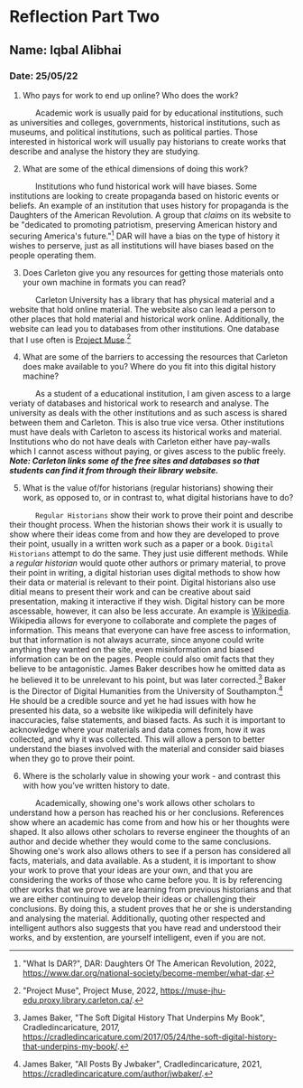 # Reflection Part Two
## Name: Iqbal Alibhai
### Date: 25/05/22

1. Who pays for work to end up online? Who does the work?

&emsp;&emsp;&emsp; Academic work is usually paid for by educational institutions, such as universities and colleges, governments, historical institutions, such as museums, and political institutions, such as political parties. Those interested in historical work will usually pay historians to create works that describe and analyse the history they are studying.

2. What are some of the ethical dimensions of doing this work?

&emsp;&emsp;&emsp; Institutions who fund historical work will have biases. Some institutions are looking to create propaganda based on historic events or beliefs. An example of an institution that uses history for propaganda is the Daughters of the American Revolution. A group that *claims* on its website to be "dedicated to promoting patriotism, preserving American history and securing America's future."[^1] DAR will have a bias on the type of history it wishes to perserve, just as all institutions will have biases based on the people operating them.

3. Does Carleton give you any resources for getting those materials onto your own machine in formats you can read?

&emsp;&emsp;&emsp; Carleton University has a library that has physical material and a website that hold online material. The website also can lead a person to other places that hold material and historical work online. Additionally, the website can lead you to databases from other institutions. One database that I use often is [Project Muse](https://muse-jhu-edu.proxy.library.carleton.ca/ "Project Muse").[^2]

4. What are some of the barriers to accessing the resources that Carleton does make available to you? Where do you fit into this digital history machine?

&emsp;&emsp;&emsp; As a student of a educational institution, I am given ascess to a large veriaty of databases and historical work to research and analyse. The university as deals with the other institutions and as such ascess is shared between them and Carleton. This is also true vice versa. Other institutions must have deals with Carleton to ascess its historical works and material. Institutions who do not have deals with Carleton either have pay-walls which I cannot ascess without paying, or gives ascess to the public freely. ***Note: Carleton links some of the free sites and databases so that students can find it from through their library website.***

5. What is the value of/for historians (regular historians) showing their work, as opposed to, or in contrast to, what digital historians have to do?

&emsp;&emsp;&emsp; `Regular Historians` show their work to prove their point and describe their thought process. When the historian shows their work it is usually to show where their ideas come from and how they are developed to prove their point, usually in a written work such as a paper or a book. `Digital Historians` attempt to do the same. They just usie different methods. While a *regular historian* would quote other authors or primary material, to prove their point in writing, a digital historian uses digital methods to show how their data or material is relevant to their point. Digital historians also use ditial means to present their work and can be creative about said presentation, making it interactive if they wish. Digital history can be more ascessable, however, it can also be less accurate. An example is [Wikipedia](https://en.wikipedia.org/wiki/Main_Page "Wikipedia"). Wikipedia allows for everyone to collaborate and complete the pages of information. This means that everyone can have free ascess to information, but that information is not always acurrate, since anyone could write anything they wanted on the site, even misinformation and biased information can be on the pages. People could also omit facts that they believe to be antagonistic. James Baker describes how he omitted data as he believed it to be unrelevant to his point, but was later corrected.[^3] Baker is the Director of Digital Humanities from the University of Southampton.[^4] He should be a credible source and yet he had issues with how he presented his data, so a website like wikipedia will definitely have inaccuracies, false statements, and biased facts. As such it is important to acknowledge where your materials and data comes from, how it was collected, and why it was collected. This will allow a person to better understand the biases involved with the material and consider said biases when they go to prove their point. 

6. Where is the scholarly value in showing your work - and contrast this with how you’ve written history to date.

&emsp;&emsp;&emsp; Academically, showing one's work allows other scholars to understand how a person has reached his or her conclusions. References show where an academic has come from and how his or her thoughts were shaped. It also allows other scholars to reverse engineer the thoughts of an author and decide whether they would come to the same conclusions. Showing one's work also allows others to see if a person has considered all facts, materials, and data available. As a student, it is important to show your work to prove that your ideas are your own, and that you are considering the works of those who came before you. It is by referencing other works that we prove we are learning from previous historians and that we are either continuing to develop their ideas or challenging their conclusions. By doing this, a student proves that he or she is understanding and analysing the material. Additionally, quoting other respected and intelligent authors also suggests that you have read and understood their works, and by exstention, are yourself intelligent, even if you are not. 

 
[^1]: "What Is DAR?", DAR: Daughters Of The American Revolution, 2022, https://www.dar.org/national-society/become-member/what-dar.
[^2]: "Project Muse", Project Muse, 2022, https://muse-jhu-edu.proxy.library.carleton.ca/.
[^3]: James Baker, "The Soft Digital History That Underpins My Book", Cradledincaricature, 2017, https://cradledincaricature.com/2017/05/24/the-soft-digital-history-that-underpins-my-book/.
[^4]: James Baker, "All Posts By Jwbaker", Cradledincaricature, 2021, https://cradledincaricature.com/author/jwbaker/.

